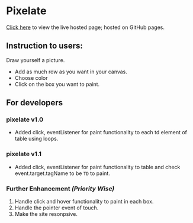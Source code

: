 # Pixelate

[Click here](https://tajpuriya27.github.io/pixelate/) to view the live hosted page; hosted on GitHub pages.

## Instruction to users:

Draw yourself a picture.

- Add as much row as you want in your canvas.
- Choose color
- Click on the box you want to paint.

## For developers

### pixelate v1.0

- Added click, eventListener for paint functionality to each td element of table using loops.

### pixelate v1.1

- Added click, eventListener for paint functionality to table and check event.target.tagName to be `TD` to paint.

### Further Enhancement _(Priority Wise)_

1. Handle click and hover functionality to paint in each box.
2. Handle the pointer event of touch.
3. Make the site resonpsive.
